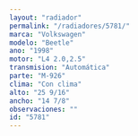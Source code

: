 ```yaml
---
layout: "radiador"
permalink: "/radiadores/5781/"
marca: "Volkswagen"
modelo: "Beetle"
ano: "1998"
motor: "L4 2.0,2.5"
transmision: "Automática"
parte: "M-926"
clima: "Con clima"
alto: "25 9/16"
ancho: "14 7/8"
observaciones: ""
id: "5781"
---
```


